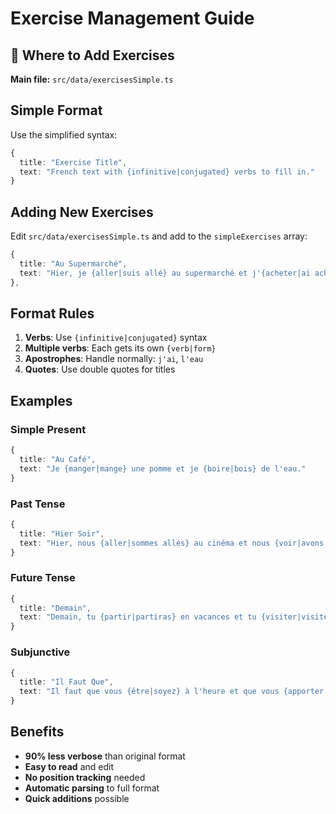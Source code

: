 # Exercise Management Guide

## 📁 Where to Add Exercises

**Main file:** `src/data/exercisesSimple.ts`

## Simple Format

Use the simplified syntax:

```typescript
{
  title: "Exercise Title",
  text: "French text with {infinitive|conjugated} verbs to fill in."
}
```

## Adding New Exercises

Edit `src/data/exercisesSimple.ts` and add to the `simpleExercises` array:

```typescript
{
  title: "Au Supermarché",
  text: "Hier, je {aller|suis allé} au supermarché et j'{acheter|ai acheté} du pain."
},
```

## Format Rules

1. **Verbs**: Use `{infinitive|conjugated}` syntax
2. **Multiple verbs**: Each gets its own `{verb|form}`
3. **Apostrophes**: Handle normally: `j'ai`, `l'eau`
4. **Quotes**: Use double quotes for titles

## Examples

### Simple Present

```typescript
{
  title: "Au Café",
  text: "Je {manger|mange} une pomme et je {boire|bois} de l'eau."
}
```

### Past Tense

```typescript
{
  title: "Hier Soir",
  text: "Hier, nous {aller|sommes allés} au cinéma et nous {voir|avons vu} un film."
}
```

### Future Tense

```typescript
{
  title: "Demain",
  text: "Demain, tu {partir|partiras} en vacances et tu {visiter|visiteras} Paris."
}
```

### Subjunctive

```typescript
{
  title: "Il Faut Que",
  text: "Il faut que vous {être|soyez} à l'heure et que vous {apporter|apportiez} vos documents."
}
```

## Benefits

-   **90% less verbose** than original format
-   **Easy to read** and edit
-   **No position tracking** needed
-   **Automatic parsing** to full format
-   **Quick additions** possible
